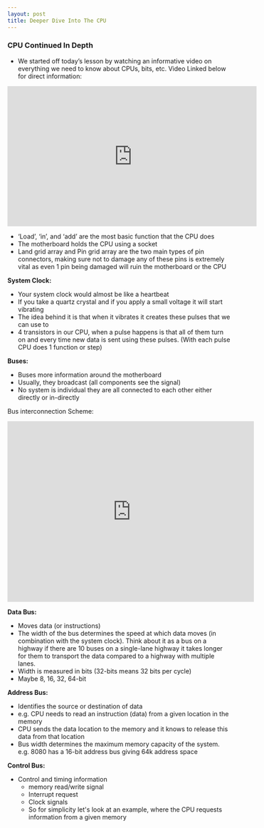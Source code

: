 ```yaml
---
layout: post
title: Deeper Dive Into The CPU
---
```


### CPU Continued In Depth

- We started off today’s lesson by watching an informative video on everything we need to know about CPUs, bits, etc. Video Linked below for direct information:

<iframe width="560" height="315" src="https://www.youtube.com/embed/7yKycb4e7Z0" title="YouTube video player" frameborder="0" allow="accelerometer; autoplay; clipboard-write; encrypted-media; gyroscope; picture-in-picture" allowfullscreen></iframe>
  
- ‘Load’, ‘in’, and ‘add’ are the most basic function that the CPU does
- The motherboard holds the CPU using a socket
- Land grid array and Pin grid array are the two main types of pin connectors, making sure not to damage any of these pins is extremely vital as even 1 pin being damaged will ruin the motherboard or the CPU

**System Clock:**

- Your system clock would almost be like a heartbeat
- If you take a quartz crystal and if you apply a small voltage it will start vibrating
- The idea behind it is that when it vibrates it creates these pulses that we can use to
- 4 transistors in our CPU, when a pulse happens is that all of them turn on and every time new data is sent using these pulses. (With each pulse CPU does 1 function or step)

**Buses:**

- Buses more information around the motherboard
- Usually, they broadcast (all components see the signal)
- No system is individual they are all connected to each other either directly or in-directly

Bus interconnection Scheme:

<iframe src="https://www.definition.net/upload/media/3_bhggmw2fzvtnyumwrdceurzwymhrspqx.png" scrolling="no" frameborder="0" allowfullscreen width="554" height="406"></iframe>

**Data Bus:**

- Moves data (or instructions)
- The width of the bus determines the speed at which data moves (in combination with the system clock). Think about it as a bus on a highway if there are 10 buses on a single-lane highway it takes longer for them to transport the data compared to a highway with multiple lanes.
- Width is measured in bits (32-bits means 32 bits per cycle)
- Maybe 8, 16, 32, 64-bit

**Address Bus:**

- Identifies the source or destination of data
- e.g. CPU needs to read an instruction (data) from a given location in the memory
- CPU sends the data location to the memory and it knows to release this data from that location
- Bus width determines the maximum memory capacity of the system. e.g. 8080 has a 16-bit address bus giving 64k address space

**Control Bus:**

- Control and timing information
  - memory read/write signal
  - Interrupt request
  - Clock signals
  - So for simplicity let's look at an example, where the CPU requests information from a given memory
